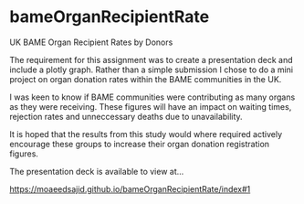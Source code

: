 # bameOrganRecipientRate
UK BAME Organ Recipient Rates by Donors

The requirement for this assignment was to create a presentation deck and include a plotly graph.  Rather than a simple submission I chose to do a mini project on organ donation rates within the BAME communities in the UK.

I was keen to know if BAME communities were contributing as many organs as they were receiving.  These figures will have an impact on waiting times, rejection rates and unneccessary deaths due to unavailability.

It is hoped that the results from this study would where required actively encourage these groups to increase their organ donation registration figures.

The presentation deck is available to view at...

https://moaeedsajid.github.io/bameOrganRecipientRate/index#1

